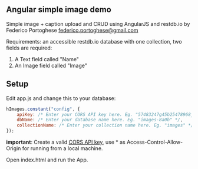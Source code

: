 ## Angular simple image demo
Simple image + caption upload and CRUD using AngularJS and restdb.io by Federico Portoghese federico.portoghese@gmail.com
	
Requirements:
an accessible restdb.io database with one collection, two fields are required:
	
1. A Text field called "Name"
2. An Image field called "Image"

## Setup

Edit app.js and change this to your database:

```js
hImages.constant("config", {
    apiKey: /* Enter your CORS API key here. Eg. "57483247g45b25478968j7d9fg" */,
    dbName: /* Enter your database name here. Eg. "images-8a0b" */,
    collectionName: /* Enter your collection name here. Eg. "images" */
});
```
**important**: Create a valid [CORS API key](https://restdb.io/docs/apikeys-and-cors#restdb), use * as Access-Control-Allow-Origin for running from a local machine.

Open index.html and run the App.


